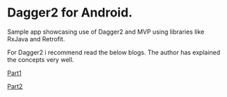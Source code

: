 # Dagger2 for Android.

Sample app showcasing use of Dagger2 and MVP using libraries like RxJava and Retrofit.

For Dagger2 i recommend read the below blogs. The author has explained the concepts very well.

[Part1](https://medium.com/@iammert/new-android-injector-with-dagger-2-part-1-8baa60152abe)

[Part2](https://medium.com/@iammert/new-android-injector-with-dagger-2-part-2-4af05fd783d0)

